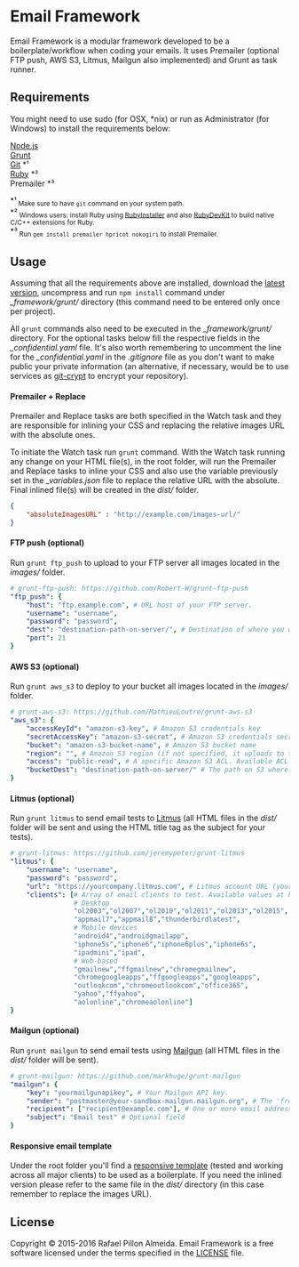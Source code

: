 # Email Framework

Email Framework is a modular framework developed to be a boilerplate/workflow when coding your emails. It uses Premailer (optional FTP push, AWS S3, Litmus, Mailgun also implemented) and Grunt as task runner.


## Requirements
You might need to use sudo (for OSX, *nix) or run as Administrator (for Windows) to install the requirements below:

[Node.js](http://nodejs.org/)  
[Grunt](http://gruntjs.com/)  
[Git](https://git-scm.com/) \*¹   
[Ruby](https://www.ruby-lang.org/en/downloads/) \*²  
Premailer \*³  

\*¹<sub> Make sure to have ```git``` command on your system path.</sub>  
\*²<sub> Windows users: install Ruby using [RubyInstaller](http://rubyinstaller.org/downloads/) and also [RubyDevKit](http://rubyinstaller.org/downloads/) to build native C/C++ extensions for Ruby.</sub>  
\*³<sub> Run ```gem install premailer hpricot nokogiri``` to install Premailer.</sub>


## Usage

Assuming that all the requirements above are installed, download the [latest version](https://github.com/rafael-rpa/email-framework/archive/master.zip), uncompress and run ```npm install``` command under *_framework/grunt/* directory (this command need to be entered only once per project). 

All ```grunt``` commands also need to be executed in the *_framework/grunt/* directory. For the optional tasks below fill the respective fields in the *_confidential.yaml* file. It's also worth remembering to uncomment the line for the *_confidential.yaml* in the *.gitignore* file as you don't want to make public your private information (an alternative, if necessary, would be to use services as [git-crypt](https://github.com/AGWA/git-crypt) to encrypt your repository).

#### Premailer + Replace

Premailer and Replace tasks are both specified in the Watch task and they are responsible for inlining your CSS and replacing the relative images URL with the absolute ones.

To initiate the Watch task run ```grunt``` command. With the Watch task running any change on your HTML file(s), in the root folder, will run the Premailer and Replace tasks to inline your CSS and also use the variable previously set in the *_variables.json* file to replace the relative URL with the absolute. Final inlined file(s) will be created in the *dist/* folder.

```json
{
    "absoluteImagesURL" : "http://example.com/images-url/"
}
```

#### FTP push (optional)

Run ```grunt ftp_push``` to upload to your FTP server all images located in the *images/* folder.

```yaml
# grunt-ftp-push: https://github.com/Robert-W/grunt-ftp-push
"ftp_push": {
    "host": "ftp.example.com", # URL host of your FTP server.
    "username": "username",
    "password": "password",
    "dest": "destination-path-on-server/", # Destination of where you want to upload your files (relative to the root).
    "port": 21
}
```    

#### AWS S3 (optional)
Run ```grunt aws_s3``` to deploy to your bucket all images located in the *images/* folder.

```yaml
# grunt-aws-s3: https://github.com/MathieuLoutre/grunt-aws-s3
"aws_s3": {
    "accessKeyId": "amazon-s3-key", # Amazon S3 credentials key
    "secretAccessKey": "amazon-s3-secret", # Amazon S3 credentials secret
    "bucket": "amazon-s3-bucket-name", # Amazon S3 bucket name
    "region": "", # Amazon S3 region (if not specified, it uploads to the default 'US Standard').
    "access": "public-read", # A specific Amazon S3 ACL. Available ACL values at http://docs.aws.amazon.com/AWSJavaScriptSDK/latest/AWS/S3.html#putObject-property
    "bucketDest": "destination-path-on-server/" # The path on S3 where the files will be uploaded, relative to the bucket.
}
```   

#### Litmus (optional)
Run ```grunt litmus``` to send email tests to [Litmus](https://litmus.com/) (all HTML files in the *dist/* folder will be sent and using the HTML title tag as the subject for your tests).

```yaml
# grunt-litmus: https://github.com/jeremypeter/grunt-litmus
"litmus": {
    "username": "username",
    "password": "password",
    "url": "https://yourcompany.litmus.com", # Litmus account URL (yourcompany name can be found in Account Settings > Profile > Subdomain for API)
    "clients": [# Array of email clients to test. Available values at https://yourcompany.litmus.com/clients.xml
                # Desktop
                "ol2003","ol2007","ol2010","ol2011","ol2013","ol2015",
                "appmail7","appmail8","thunderbirdlatest",
                # Mobile devices
                "android4","androidgmailapp",
                "iphone5s","iphone6","iphone6plus","iphone6s",
                "ipadmini","ipad",
                # Web-based
                "gmailnew","ffgmailnew","chromegmailnew",
                "chromegoogleapps","ffgoogleapps","googleapps",
                "outlookcom","chromeoutlookcom","office365",
                "yahoo","ffyahoo",
                "aolonline","chromeaolonline"]
}
```   

#### Mailgun (optional)
Run ```grunt mailgun``` to send email tests using [Mailgun](https://www.mailgun.com/) (all HTML files in the *dist/* folder will be sent).

```yaml
# grunt-mailgun: https://github.com/markhuge/grunt-mailgun
"mailgun": {
    "key": "yourmailgunapikey", # Your Mailgun API key.
    "sender": "postmaster@your-sandbox-mailgun.mailgun.org", # The 'from' name and address (acceptable domains may be restricted by your mailgun account settings).
    "recipient": ["recipient@example.com"], # One or more email addresses to send your email to.
    "subject": "Email test" # Optional field
}
```   

#### Responsive email template

Under the root folder you'll find a [responsive template](http://rafael-rpa.github.io/email-framework/responsive-email-template.html) (tested and working across all major clients) to be used as a boilerplate. If you need the inlined version please refer to the same file in the *dist/* directory (in this case remember to replace the images URL).


## License

Copyright © 2015-2016 Rafael Pillon Almeida. Email Framework is a free software licensed under the terms specified in the [LICENSE](https://github.com/rafael-rpa/front-end-framework/blob/master/LICENSE.md) file.
